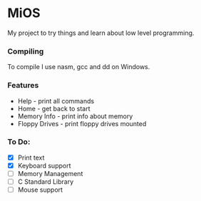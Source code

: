 # MiOS
My project to try things and learn about low level programming.

### Compiling
To compile I use nasm, gcc and dd on Windows. 

### Features
  - Help - print all commands
  - Home - get back to start
  - Memory Info - print info about memory
  - Floppy Drives - print floppy drives mounted
  
### To Do:
 - [x] Print text
 - [x] Keyboard support
 - [ ] Memory Management
 - [ ] C Standard Library
 - [ ] Mouse support
